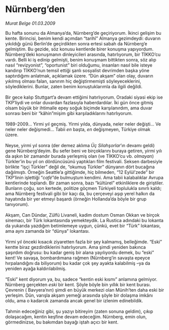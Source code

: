 # Nürnberg’den

*Murat Belge 01.03.2009*

<div class="taraf_structure_2col_1zq">
<div class="margen_n">



 <p>Bu hafta sonunu da Almanya’da, Nürnberg’de geçiriyorum. İkinci gelişim bu kente. Birincisi, benim kendi açımdan “tarihî” Almanya gezimdeydi: duvarın yıkıldığı günü Berlin’de geçirdikten sonra ertesi sabah da Nürnberg’e gelmiştim. Bu gezide, söz konusu kentlerde birer konuşma yapıyordum. Nürnberg’deki konuşmanın dinleyicileri arasında, hatırlıyorum, bir TİKKO’cu vardı. Belli ki iş edinip gelmişti, benim konuşmam bittikten sonra, söz alıp nasıl “revizyonist”, “oportunist” biri olduğumu, insanları nasıl bile isteye kandırıp TİKKO’nun temsil ettiği şanlı sosyalist devrimden başka yöne saptırdığımı anlatmak, açıklamak üzere. “Dün akşam” olan olay, duvarın yıkılmış olması falan, sanırım hiç değiştirmemişti söyleyeceklerini, söylediklerini. Bunlar, zaten benim konuştuklarımla da ilgili değildi. <br/><br/>Bir gece kalıp Stuttgart’a devam ettiğimi hatırlıyorum. Oradaki siyasi ekip ise TKP’liydi ve onlar duvardan fazlasıyla haberdardılar. İki gün önce gitmiş olsam büyük bir ihtimalle epey soğuk biçimde karşılanırdım, ama duvar sonrası beni bir “kâhin”mişim gibi karşıladıklarını hatırlıyorum. <br/><br/>1989-2009... Yirmi yıl geçmiş. Yirmi yılda, dünyada, neler neler değişti... Ve neler neler değişmedi... Tabii <i>en</i> başta, <i>en</i> değişmeyen, Türkiye olmak üzere. <br/><br/>Neyse, yirmi yıl sonra (der demez aklıma <i>Üç Silahşorlar</i>’ın devamı geldi) gene Nürnberg’deyim. Bu sefer beni ve birçoklarını buraya getiren, yirmi yılı da aşkın bir zamandır burada yerleşmiş olan (ve TİKKO’cu vb. <i>olmayan</i>) Türkler’in bu yıl on dördüncüsünü yaptıkları film festivali. Seksen darbesiyle birlikte “işçi Türkler” değil de, “okumuş Türkler” dünyanın dört bucağına dağılmıştı. Örneğin Seattle’a gittiğimde, hiç bilmeden, “12 Eylül’zede” bir TKP’linin işlettiği “<i>café</i>”de bulmuştum kendimi. Ama tabii kalabalıklar Avrupa kentlerinde toplandı. Bir zaman sonra, bazı “kültürel” etkinliklere de giriştiler. Bunların çoğu, son kertede, politize göçmen Türkiyeli toplulukla sınırlı kaldı; ama Nürnberg festivali gibi bir kaçı da, bu çerçeveyi aşıp yerel halkın da hayatında bir yer etmeyi başardı (örneğin Hollanda’da böyle bir grup tanıyorum). <br/><br/>Akşam, Can Dündar, Zülfü Livaneli, kadim dostum Osman Okkan ve birçok sinemacı, bir Türk lokantasında yemekteydik. La Rustica adındaki bu lokanta da yukarıda yazdığım betimlemeye uygun, çünkü, evet bir “Türk” lokantası, ama aynı zamanda bir “dünya” lokantası. <br/><br/>Yirmi yıl önceki kısacık ziyaretten fazla bir şey kalmamış, belleğimde. “Eski” kentte biraz gezdirdiklerini hatırlıyorum. Ama şimdi yeniden bakınca şaşırdım doğrusu: bu kadar geniş bir alana yayılıyordu demek, bu “eski” kent! Ve savaşa, bombardımana rağmen (Nürnberg’in savaşta epeyce hırpalandığını da biliyorum) bu kadar çok şey ayakta kalabilmiş –ya da yeniden ayağa kaldırılabilmiş. <br/><br/>“Eski” kent diyorum ya, bu, sadece “kentin eski kısmı” anlamına gelmiyor. Nürnberg gerçekten <i>eski</i> bir kent. Şöyle böyle bin yıllık bir kent burası. Çevrenin ( Bavyera’nın) şimdi en büyük merkezi olan Münih’ten daha eski bir yerleşim. Dün, varışla akşam yemeği arasında şöyle bir dolaşma imkânı oldu, ama o kadarcık zamanda ancak genel bir izlenim edinebildik. <br/><br/>Tahmin edeceğiniz gibi, şu yazıyı bitireyim (zaten sonuna geldim), çıkıp dolaşacağım, kentin keşfine devam edeceğim. Nürnberg, emin olun, görmedinizse, bu bakımdan bayağı iştah açıcı bir kent.</p>

<br/>


<div id="taraf_not">
</div>

</div>


</div>
